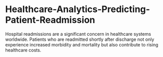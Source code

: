 # Healthcare-Analytics-Predicting-Patient-Readmission
Hospital readmissions are a significant concern in healthcare systems worldwide. Patients who are readmitted shortly after discharge not only experience increased morbidity and mortality but also contribute to rising healthcare costs. 
